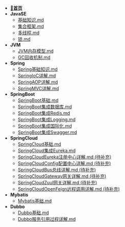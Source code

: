 - [**📖首页**](/README.md)
- **JavaSE**
  - [基础知识.md](/开发语言/Java/JavaSE/基础知识.md)
  - [集合框架.md](/开发语言/Java/JavaSE/集合框架.md)
  - [多线程.md](/开发语言/Java/JavaSE/多线程.md)
  - [锁.md](/开发语言/Java/JavaSE/锁.md)
- **JVM**
  - [JVM内存模型.md](/开发语言/Java/JVM/JVM内存模型.md)
  - [GC回收机制.md](/开发语言/Java/JVM/GC回收机制.md)
- **Spring**
  - [Spring基础知识.md](/开发语言/Java/Spring/Spring基础知识.md)
  - [SpringIoC详解.md](/开发语言/Java/Spring/SpringIoC详解.md)
  - [SpringAOP详解.md](/开发语言/Java/Spring/SpringAOP详解.md)
  - [SpringMVC详解.md](/开发语言/Java/Spring/SpringMVC详解.md)
- **SpringBoot**
  - [SpringBoot基础.md](/开发语言/Java/SpringBoot/SpringBoot基础.md)
  - [SpringBoot集成数据库.md](/开发语言/Java/SpringBoot/SpringBoot集成数据库.md)
  - [SpringBoot集成Redis.md](/开发语言/Java/SpringBoot/SpringBoot集成Redis.md)
  - [SpringBoot集成Logging.md](/开发语言/Java/SpringBoot/SpringBoot集成Logging.md)
  - [SpringBoot集成国际化.md](/开发语言/Java/SpringBoot/SpringBoot集成国际化.md)
  - [SpringBoot集成Swagger.md](/开发语言/Java/SpringBoot/SpringBoot集成Swagger.md)
- **SpringCloud**
  - [SpringCloud基础.md](/开发语言/Java/SpringCloud/SpringCloud基础.md)
  - [SpringCloud集成Eureka.md](/开发语言/Java/SpringCloud/SpringCloud集成Eureka.md)
  - [SpringCloudEureka注册中心详解.md (待补充)](/开发语言/Java/SpringCloud/SpringCloudEureka注册中心详解.md)
  - [SpringCloudConfig配置中心详解.md (待补充)](/开发语言/Java/SpringCloud/SpringCloudConfig配置中心详解.md)
  - [SpringCloudBus总线详解.md (待补充)](/开发语言/Java/SpringCloud/SpringCloudBus总线详解.md)
  - [SpringCloudGateway网关详解.md (待补充)](/开发语言/Java/SpringCloud/SpringCloudGateway网关详解.md)
  - [SpringCloudZuul网关详解.md (待补充)](/开发语言/Java/SpringCloud/SpringCloudZuul网关详解.md)
  - [SpringCloudOpenFeign远程调用详解.md (待补充)](/开发语言/Java/SpringCloud/SpringCloudOpenFeign远程调用详解.md)
- **Mybatis**
  - [Mybatis基础.md](/开发语言/Java/Mybatis/Mybatis基础.md)
- **Dubbo**
  - [Dubbo基础.md](/开发语言/Java/Dubbo/Dubbo基础.md)
  - [Dubbo服务引用过程详解.md](/开发语言/Java/Dubbo/Dubbo服务引用过程详解.md)
